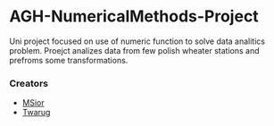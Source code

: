 # AGH-NumericalMethods-Project

Uni project focused on use of numeric function to solve data analitics problem. Proejct analizes data from few polish wheater stations and prefroms some transformations. 

### Creators
- [MSior](https://github.com/MSiorr)
- [Twarug](https://github.com/Twarug)